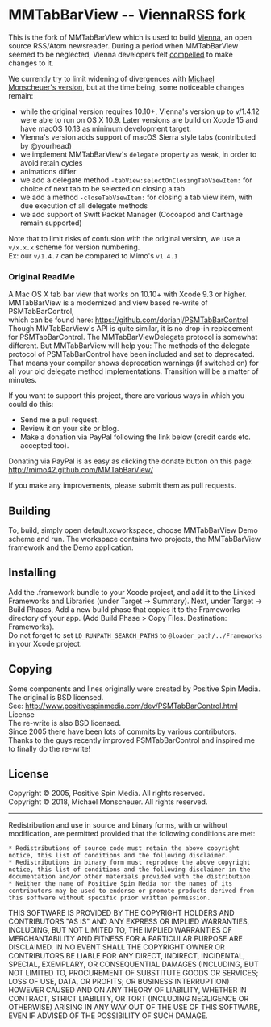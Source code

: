 



MMTabBarView -- ViennaRSS fork
==============================

This is the fork of MMTabBarView which is used to build [Vienna](https://github.com/ViennaRSS/vienna-rss), an open source RSS/Atom newsreader. During a period when MMTabBarView seemed to be neglected, Vienna developers felt [compelled](https://github.com/ViennaRSS/vienna-rss/issues/762) to make changes to it.

We currently try to limit widening of divergences with [Michael Monscheuer's version](https://github.com/MiMo42/MMTabBarView), but at the time being, some noticeable changes remain:

- while the original version requires 10.10+, Vienna's version up to v/1.4.12 were able to run on OS X 10.9. Later versions are build on Xcode 15 and have macOS 10.13 as minimum development target. 
- Vienna's version adds support of macOS Sierra style tabs (contributed by @yourhead)
- we implement MMTabBarView's `delegate` property as weak, in order to avoid retain cycles
- animations differ
- we add a delegate method `-tabView:selectOnClosingTabViewItem:` for choice of next tab to be selected on closing a tab
- we add a method `-closeTabViewItem:` for closing a tab view item, with due execution of all delegate methods
- we add support of Swift Packet Manager (Cocoapod and Carthage remain supported)

Note that to limit risks of confusion with the original version, we use a `v/x.x.x` scheme for version numbering.  
Ex: our `v/1.4.7` can be compared to Mimo's `v1.4.1`


### Original ReadMe

A Mac OS X tab bar view that works on 10.10+ with Xcode 9.3 or higher.<br>
MMTabBarView is a modernized and view based re-write of PSMTabBarControl, <br>
which can be found here: https://github.com/dorianj/PSMTabBarControl<br>
Though MMTabBarView's API is quite similar, it is no drop-in replacement for PSMTabBarControl.
The MMTabBarViewDelegate protocol is somewhat different.
But MMTabBarView will help you: The methods of the delegate protocol of PSMTabBarControl have been 
included and set to deprecated. That means your compiler shows deprecation warnings (if switched on) for 
all your old delegate method implementations. Transition will be a matter of minutes.  

If you want to support this project, there are various ways in which you could do this:<br>

<ul>
<li>Send me a pull request.</li>
<li>Review it on your site or blog.</li>
<li>Make a donation via PayPal following the link below (credit cards etc. accepted too).</li>
</ul>
        
Donating via PayPal is as easy as clicking the donate button on this page:
http://mimo42.github.com/MMTabBarView/

If you make any improvements, please submit them as pull requests.

## Building

To, build, simply open default.xcworkspace, choose MMTabBarView Demo scheme and run.
The workspace contains two projects, the MMTabBarView framework and the Demo application.

## Installing
Add the .framework bundle to your Xcode project, and add it to the Linked Frameworks and Libraries (under Target -> Summary). Next, under Target -> Build Phases, Add a new build phase that copies it to the Frameworks directory of your app. (Add Build Phase > Copy Files. Destination: Frameworks).<br>
Do not forget to set <code>LD_RUNPATH_SEARCH_PATHS</code> to <code>@loader_path/../Frameworks</code> in your Xcode project.

## Copying
Some components and lines originally were created by Positive Spin Media. The original is BSD licensed.<br> 
See: http://www.positivespinmedia.com/dev/PSMTabBarControl.html License<br>
The re-write is also BSD licensed.<br>
Since 2005 there have been lots of commits by various contributors.<br>
Thanks to the guys recently improved PSMTabBarControl and inspired me to finally do the re-write!

## License
Copyright © 2005, Positive Spin Media. All rights reserved.<br>
Copyright © 2018, Michael Monscheuer. All rights reserved.<br>

<hr>
Redistribution and use in source and binary forms, with or without modification, are permitted provided that the following conditions are met:

<pre><code>* Redistributions of source code must retain the above copyright notice, this list of conditions and the following disclaimer.
* Redistributions in binary form must reproduce the above copyright notice, this list of conditions and the following disclaimer in the documentation and/or other materials provided with the distribution.
* Neither the name of Positive Spin Media nor the names of its contributors may be used to endorse or promote products derived from this software without specific prior written permission.
</code></pre>

<p>THIS SOFTWARE IS PROVIDED BY THE COPYRIGHT HOLDERS AND CONTRIBUTORS "AS IS" AND ANY EXPRESS OR IMPLIED WARRANTIES, INCLUDING, BUT NOT LIMITED TO, THE IMPLIED WARRANTIES OF MERCHANTABILITY AND FITNESS FOR A PARTICULAR PURPOSE ARE DISCLAIMED. IN NO EVENT SHALL THE COPYRIGHT OWNER OR CONTRIBUTORS BE LIABLE FOR ANY DIRECT, INDIRECT, INCIDENTAL, SPECIAL, EXEMPLARY, OR CONSEQUENTIAL DAMAGES (INCLUDING, BUT NOT LIMITED TO, PROCUREMENT OF SUBSTITUTE GOODS OR SERVICES; LOSS OF USE, DATA, OR PROFITS; OR BUSINESS INTERRUPTION) HOWEVER CAUSED AND ON ANY THEORY OF LIABILITY, WHETHER IN CONTRACT, STRICT LIABILITY, OR TORT (INCLUDING NEGLIGENCE OR OTHERWISE) ARISING IN ANY WAY OUT OF THE USE OF THIS SOFTWARE, EVEN IF ADVISED OF THE POSSIBILITY OF SUCH DAMAGE.</p>
